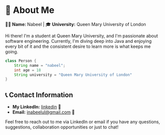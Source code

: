 # 📍 About Me

👨‍🎓 **Name:** Nabeel | 🎓 **University:** Queen Mary University of London

Hi there! I'm a student at Queen Mary University, and I'm passionate about software engineering. Currently, I'm diving deep into Java and enjoying every bit of it and the consistent desire to learn more is what keeps me going.

```java
class Person {
    String name = "nabeel";
    int age = 18
    String university = "Queen Mary University of London"
}
```

## 📞 Contact Information

- **My LinkedIn:** [linkedin](https://www.linkedin.com/feed/?trk=404_page) 🔗
- **Email:** inabeelul@gmail.com 📧

Feel free to reach out to me via LinkedIn or email if you have any questions, suggestions, collaboration opportunities or just to chat!
